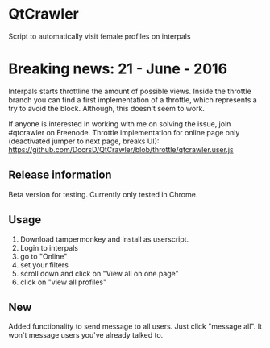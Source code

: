 # QtCrawler
Script to automatically visit female profiles on interpals

# Breaking news: 21 - June - 2016
Interpals starts throttline the amount of possible views. Inside the throttle branch you can find a first implementation of a throttle, which represents a try to avoid the block. Although, this doesn't seem to work. 

If anyone is interested in working with me on solving the issue, join #qtcrawler on Freenode.
Throttle implementation for online page only (deactivated jumper to next page, breaks UI):
https://github.com/DccrsD/QtCrawler/blob/throttle/qtcrawler.user.js

## Release information

Beta version for testing. Currently only tested in Chrome. 

## Usage

1. Download tampermonkey and install as userscript.
2. Login to interpals
3. go to "Online"
4. set your filters
5. scroll down and click on "View all on one page"
6. click on "view all profiles"


## New

Added functionality to send message to all users. Just click "message all". It won't message users you've already talked to.

